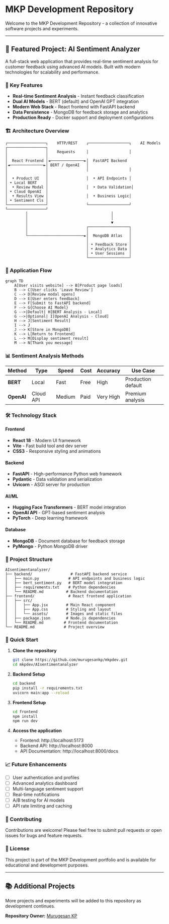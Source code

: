 # MKP Development Repository

Welcome to the MKP Development Repository - a collection of innovative software projects and experiments.

---

## 🎯 Featured Project: AI Sentiment Analyzer

A full-stack web application that provides real-time sentiment analysis for customer feedback using advanced AI models. Built with modern technologies for scalability and performance.

### 🚀 Key Features
- **Real-time Sentiment Analysis** - Instant feedback classification
- **Dual AI Models** - BERT (default) and OpenAI GPT integration
- **Modern Web Stack** - React frontend with FastAPI backend
- **Data Persistence** - MongoDB for feedback storage and analytics
- **Production Ready** - Docker support and deployment configurations

### 🏗️ Architecture Overview

```
┌─────────────────┐    HTTP/REST    ┌──────────────────┐    AI Models    ┌─────────────────┐
│                 │    Requests     │                  │                 │                 │
│  React Frontend │◄───────────────►│  FastAPI Backend │◄───────────────►│ BERT / OpenAI   │
│                 │                 │                  │                 │                 │
│  • Product UI   │                 │  • API Endpoints │                 │ • Local BERT    │
│  • Review Modal │                 │  • Data Validation│                 │ • Cloud OpenAI  │
│  • Results View │                 │  • Business Logic│                 │ • Sentiment Cls │
└─────────────────┘                 └──────────────────┘                 └─────────────────┘
         │                                     │
         │                                     │
         │                                     ▼
         │                          ┌──────────────────┐
         │                          │                  │
         └─────────────────────────►│  MongoDB Atlas   │
                                    │                  │
                                    │ • Feedback Store │
                                    │ • Analytics Data │
                                    │ • User Sessions  │
                                    └──────────────────┘
```

### 🔄 Application Flow

```mermaid
graph TD
    A[User visits website] --> B[Product page loads]
    B --> C[User clicks 'Leave Review']
    C --> D[Review modal opens]
    D --> E[User enters feedback]
    E --> F[Submit to FastAPI backend]
    F --> G{Choose AI Model}
    G -->|Default| H[BERT Analysis - Local]
    G -->|Optional| I[OpenAI Analysis - Cloud]
    H --> J[Sentiment Result]
    I --> J
    J --> K[Store in MongoDB]
    K --> L[Return to Frontend]
    L --> M[Display sentiment result]
    M --> N[Thank you message]
```

### 📊 Sentiment Analysis Methods

| Method | Type | Speed | Cost | Accuracy | Use Case |
|--------|------|-------|------|----------|----------|
| **BERT** | Local | Fast | Free | High | Production default |
| **OpenAI** | Cloud API | Medium | Paid | Very High | Premium analysis |

### 🛠️ Technology Stack

#### Frontend
- **React 18** - Modern UI framework
- **Vite** - Fast build tool and dev server
- **CSS3** - Responsive styling and animations

#### Backend
- **FastAPI** - High-performance Python web framework
- **Pydantic** - Data validation and serialization
- **Uvicorn** - ASGI server for production

#### AI/ML
- **Hugging Face Transformers** - BERT model integration
- **OpenAI API** - GPT-based sentiment analysis
- **PyTorch** - Deep learning framework

#### Database
- **MongoDB** - Document database for feedback storage
- **PyMongo** - Python MongoDB driver

### 📁 Project Structure

```
AIsentimentanalyzer/
├── backend/                 # FastAPI backend service
│   ├── main.py             # API endpoints and business logic
│   ├── bert_sentiment.py   # BERT model integration
│   ├── requirements.txt    # Python dependencies
│   └── README.md          # Backend documentation
├── frontend/               # React frontend application
│   ├── src/
│   │   ├── App.jsx        # Main React component
│   │   ├── App.css        # Styling and layout
│   │   └── assets/        # Images and static files
│   ├── package.json       # Node.js dependencies
│   └── README.md         # Frontend documentation
└── README.md             # Project overview
```

### 🚀 Quick Start

1. **Clone the repository**
   ```bash
   git clone https://github.com/murugesankp/mkpdev.git
   cd mkpdev/AIsentimentanalyzer
   ```

2. **Backend Setup**
   ```bash
   cd backend
   pip install -r requirements.txt
   uvicorn main:app --reload
   ```

3. **Frontend Setup**
   ```bash
   cd frontend
   npm install
   npm run dev
   ```

4. **Access the application**
   - Frontend: http://localhost:5173
   - Backend API: http://localhost:8000
   - API Documentation: http://localhost:8000/docs

### 📈 Future Enhancements

- [ ] User authentication and profiles
- [ ] Advanced analytics dashboard
- [ ] Multi-language sentiment support
- [ ] Real-time notifications
- [ ] A/B testing for AI models
- [ ] API rate limiting and caching

### 🤝 Contributing

Contributions are welcome! Please feel free to submit pull requests or open issues for bugs and feature requests.

### 📄 License

This project is part of the MKP Development portfolio and is available for educational and development purposes.

---

## 📚 Additional Projects

More projects and experiments will be added to this repository as development continues.

**Repository Owner:** [Murugesan KP](https://github.com/murugesankp)
